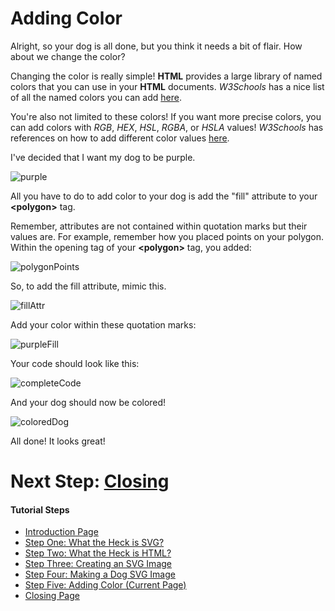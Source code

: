 # Adding Color

Alright, so your dog is all done, but you think it needs a bit of flair. How about we change the color?

Changing the color is really simple! **HTML** provides a large library of named colors that you can use in your **HTML** documents. *W3Schools* has a nice list of all the named colors you can add [here](https://www.w3schools.com/colors/colors_names.asp).

You're also not limited to these colors! If you want more precise colors, you can add colors with *RGB*, *HEX*, *HSL*, *RGBA*, or *HSLA* values! *W3Schools* has references on how to add different color values [here](https://www.w3schools.com/html/html_colors.asp).

I've decided that I want my dog to be purple.

![purple](C:\Users\Livvy\Documents\GitHub\final-project\1600finalProject\images\42.PNG)

All you have to do to add color to your dog is add the "fill" attribute to your **&lt;polygon>** tag.

Remember, attributes are not contained within quotation marks but their values are. For example, remember how you placed points on your polygon. Within the opening tag of your **&lt;polygon>** tag, you added:

![polygonPoints](C:\Users\Livvy\Documents\GitHub\final-project\1600finalProject\images\43.PNG)

So, to add the fill attribute, mimic this.

![fillAttr](C:\Users\Livvy\Documents\GitHub\final-project\1600finalProject\images\44.PNG)

Add your color within these quotation marks:

![purpleFill](C:\Users\Livvy\Documents\GitHub\final-project\1600finalProject\images\45.PNG)

Your code should look like this:

![completeCode](C:\Users\Livvy\Documents\GitHub\final-project\1600finalProject\images\46.PNG)

And your dog should now be colored!

![coloredDog](C:\Users\Livvy\Documents\GitHub\final-project\1600finalProject\images\47.PNG)

All done! It looks great!

# Next Step: [Closing](closing.md)

#### Tutorial Steps

* [Introduction Page](README.md)
* [Step One: What the Heck is SVG?](stepOne.md)
* [Step Two: What the Heck is HTML?](stepTwo.md)
* [Step Three: Creating an SVG Image](stepThree.md)
* [Step Four: Making a Dog SVG Image](stepFour.md)
* [Step Five: Adding Color (Current Page)](stepFive.md)
* [Closing Page](closing.md)

